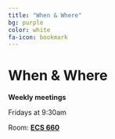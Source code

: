 ```yaml
---
title: "When & Where"
bg: purple
color: white
fa-icon: bookmark
---
```


# When & Where  

**Weekly meetings**

Fridays at 9:30am

Room: **[ECS 660](http://www.uvic.ca/home/about/campus-info/maps/maps/ecs.php)**  
